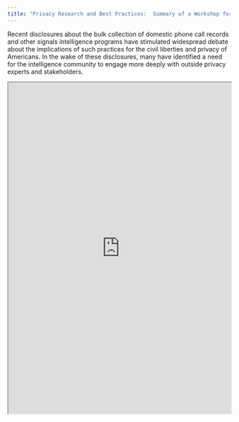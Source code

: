 ```yaml
---
title: "Privacy Research and Best Practices:  Summary of a Workshop for the Intelligence Community"
---
```


Recent disclosures about the bulk collection of domestic phone call records and other signals intelligence programs have stimulated widespread debate about the implications of such practices for the civil liberties and privacy of Americans. In the wake of these disclosures, many have identified a need for the intelligence community to engage more deeply with outside privacy experts and stakeholders.

<iframe height="750" width="100%" src="https://ewelton.github.io/ktest/wiki.html#Privacy%20Research%20and%20Best%20Practices:%20%20Summary%20of%20a%20Workshop%20for%20the%20Intelligence%20Community"></iframe>
